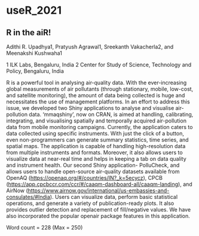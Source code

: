 # useR_2021

## R in the aiR!

Adithi R. Upadhya1, Pratyush Agrawal1, Sreekanth Vakacherla2, and Meenakshi Kushwaha1 

1 ILK Labs, Bengaluru, India 
2 Center for Study of Science, Technology and Policy, Bengaluru, India

R is a powerful tool in analysing air-quality data. With the ever-increasing global measurements of air pollutants (through stationary, mobile, low-cost, and satellite monitoring), the amount of data being collected is huge and necessitates the use of management platforms. In an effort to address this issue, we developed two Shiny applications to analyse and visualise air-pollution data. 
‘mmaqshiny’, now on CRAN, is aimed at handling, calibrating, integrating, and visualising spatially and temporally acquired air-pollution data from mobile monitoring campaigns. Currently, the application caters to data collected using specific instruments. With just the click of a button, even non-programmers can generate summary statistics, time series, and spatial maps. The application is capable of handling high-resolution data from multiple instruments and formats. Moreover, it also allows users to visualize data at near-real time and helps in keeping a tab on data quality and instrument health. 
Our second Shiny application- PolluCheck, and allows users to handle open-source air-quality datasets available from OpenAQ (https://openaq.org/#/countries/IN?_k=5ecycz), CPCB (https://app.cpcbccr.com/ccr/#/caaqm-dashboard-all/caaqm-landing), and AirNow (https://www.airnow.gov/international/us-embassies-and-consulates/#India). Users can visualize data, perform basic statistical operations, and generate a variety of publication-ready plots. It also provides outlier detection and replacement of fill/negative values. We have also incorporated the popular openair package features in this application. 

 Word count = 228 (Max = 250)

